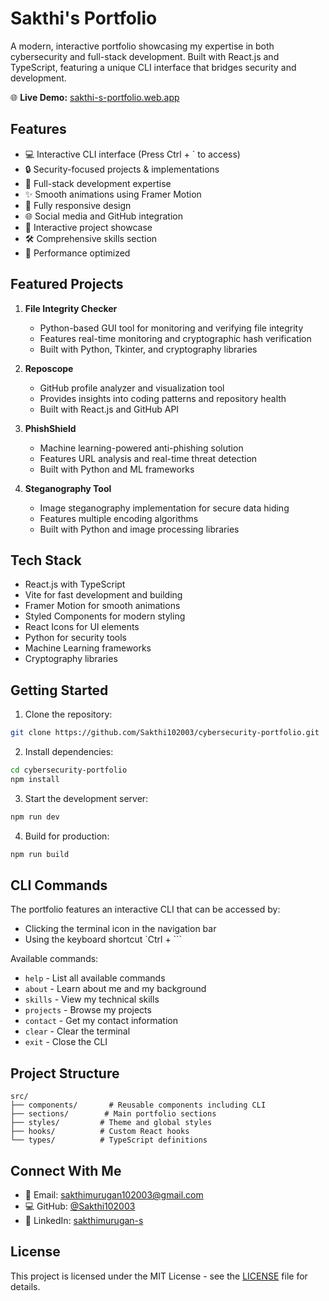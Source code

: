 # Sakthi's Portfolio

A modern, interactive portfolio showcasing my expertise in both cybersecurity and full-stack development. Built with React.js and TypeScript, featuring a unique CLI interface that bridges security and development.

🌐 **Live Demo:** [sakthi-s-portfolio.web.app](https://sakthi-s-portfolio.web.app/)

## Features

- 💻 Interactive CLI interface (Press Ctrl + ` to access)
- 🔒 Security-focused projects & implementations
- 🚀 Full-stack development expertise
- ✨ Smooth animations using Framer Motion
- 📱 Fully responsive design
- 🌐 Social media and GitHub integration
- 📄 Interactive project showcase
- 🛠️ Comprehensive skills section
- 🚀 Performance optimized

## Featured Projects

1. **File Integrity Checker**
   - Python-based GUI tool for monitoring and verifying file integrity
   - Features real-time monitoring and cryptographic hash verification
   - Built with Python, Tkinter, and cryptography libraries

2. **Reposcope**
   - GitHub profile analyzer and visualization tool
   - Provides insights into coding patterns and repository health
   - Built with React.js and GitHub API

3. **PhishShield**
   - Machine learning-powered anti-phishing solution
   - Features URL analysis and real-time threat detection
   - Built with Python and ML frameworks

4. **Steganography Tool**
   - Image steganography implementation for secure data hiding
   - Features multiple encoding algorithms
   - Built with Python and image processing libraries

## Tech Stack

- React.js with TypeScript
- Vite for fast development and building
- Framer Motion for smooth animations
- Styled Components for modern styling
- React Icons for UI elements
- Python for security tools
- Machine Learning frameworks
- Cryptography libraries

## Getting Started

1. Clone the repository:
```bash
git clone https://github.com/Sakthi102003/cybersecurity-portfolio.git
```

2. Install dependencies:
```bash
cd cybersecurity-portfolio
npm install
```

3. Start the development server:
```bash
npm run dev
```

4. Build for production:
```bash
npm run build
```

## CLI Commands

The portfolio features an interactive CLI that can be accessed by:
- Clicking the terminal icon in the navigation bar
- Using the keyboard shortcut `Ctrl + ```

Available commands:
- `help` - List all available commands
- `about` - Learn about me and my background
- `skills` - View my technical skills
- `projects` - Browse my projects
- `contact` - Get my contact information
- `clear` - Clear the terminal
- `exit` - Close the CLI

## Project Structure

```
src/
├── components/       # Reusable components including CLI
├── sections/        # Main portfolio sections
├── styles/         # Theme and global styles
├── hooks/          # Custom React hooks
└── types/          # TypeScript definitions
```

## Connect With Me

- 📧 Email: sakthimurugan102003@gmail.com
- 💻 GitHub: [@Sakthi102003](https://github.com/Sakthi102003)
- 🔗 LinkedIn: [sakthimurugan-s](https://linkedin.com/in/sakthimurugan-s)

## License

This project is licensed under the MIT License - see the [LICENSE](LICENSE) file for details.
